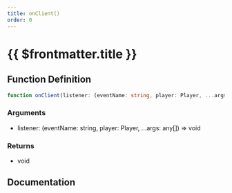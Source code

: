 ```yaml
---
title: onClient()
order: 0
---
```


# {{ $frontmatter.title }}

## Function Definition

```ts
function onClient(listener: (eventName: string, player: Player, ...args: any[]) => void): void;
```

### Arguments

* listener: (eventName: string, player: Player, ...args: any[]) =\> void

### Returns

* void

## Documentation

<!--@include: ./parts/onClient.md-->
